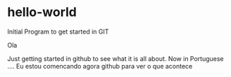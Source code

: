 # hello-world
Initial Program to get started in GIT

Ola

Just getting started in github to see what it is all about.
Now in Portuguese ....  Eu estou comencando agora github para ver o que acontece
